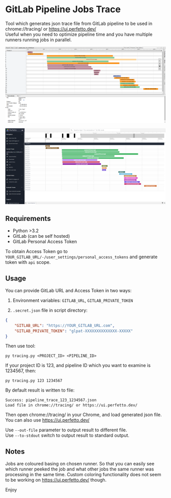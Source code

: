 # GitLab Pipeline Jobs Trace

Tool which generates json trace file from GitLab pipeline to be used in chrome://tracing/ or https://ui.perfetto.dev/  
Useful when you need to optimize pipeline time and you have multiple runners running jobs in parallel.

![Chrome Trace](doc/chrome_trace.png "Chrome Trace")

![Perfetto Trace](doc/perfetto_trace.png "Perfetto Trace")

## Requirements

- Python >3.2
- GitLab (can be self hosted)
- GitLab Personal Access Token

To obtain Access Token go to `YOUR_GITLAB_URL/-/user_settings/personal_access_tokens` and generate token with `api` scope.

## Usage

You can provide GitLab URL and Access Token in two ways:
1. Environment variables: `GITLAB_URL`, `GITLAB_PRIVATE_TOKEN` 

2. `.secret.json` file in script directory:
```json
{
    "GITLAB_URL": "https://YOUR_GITLAB_URL.com",
    "GITLAB_PRIVATE_TOKEN": "glpat-XXXXXXXXXXXXXX-XXXXX"
}
```

Then use tool:

```
py tracing.py <PROJECT_ID> <PIPELINE_ID>
```

If your project ID is 123, and pipeline ID which you want to examine is 1234567, then:
```
py tracing.py 123 1234567
```

By default result is written to file:
```
Success: pipeline_trace_123_1234567.json
Load file in chrome://tracing/ or https://ui.perfetto.dev/
```

Then open chrome://tracing/ in your Chrome, and load generated json file.
You can also use https://ui.perfetto.dev/

Use `--out-file` parameter to output result to different file.  
Use `--to-stdout` switch to output result to standard output.

## Notes

Jobs are coloured basing on chosen runner. So that you can easily see which runner peeked the job and what other jobs the same runner was processing in the same time. Custom coloring functionality does not seem to be working on https://ui.perfetto.dev/ though.

Enjoy
